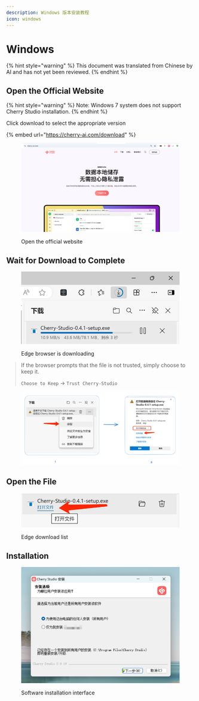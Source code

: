 ```yaml
---
description: Windows 版本安装教程
icon: windows
---
```

# Windows


{% hint style="warning" %}
This document was translated from Chinese by AI and has not yet been reviewed.
{% endhint %}




## Open the Official Website

{% hint style="warning" %}
Note: Windows 7 system does not support Cherry Studio installation.
{% endhint %}

Click download to select the appropriate version

{% embed url="https://cherry-ai.com/download" %}

<figure><img src="../../.gitbook/assets/image (1) (1) (1) (1) (1) (1).png" alt=""><figcaption><p>Open the official website</p></figcaption></figure>

## Wait for Download to Complete

<figure><img src="../../.gitbook/assets/download.webp" alt="" width="563"><figcaption><p>Edge browser is downloading</p></figcaption></figure>

> If the browser prompts that the file is not trusted, simply choose to keep it.
>
> `Choose to Keep` → `Trust Cherry-Studio`

<figure><img src="../../.gitbook/assets/image (1) (1) (1) (1) (1) (1) (1) (1) (1) (1) (1) (1).png" alt=""><figcaption></figcaption></figure>

## Open the File

<figure><img src="../../.gitbook/assets/download (1).webp" alt="" width="563"><figcaption><p>Edge download list</p></figcaption></figure>

## Installation

<figure><img src="../../.gitbook/assets/image (2) (1) (1) (1) (1) (1).png" alt=""><figcaption><p>Software installation interface</p></figcaption></figure>